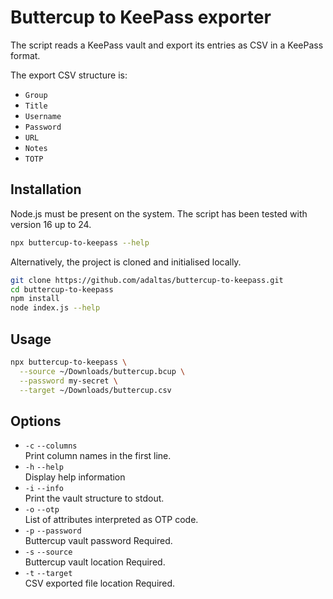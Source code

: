 # Buttercup to KeePass exporter

The script reads a KeePass vault and export its entries as CSV in a KeePass format.

The export CSV structure is:

- `Group`
- `Title`
- `Username`
- `Password`
- `URL`
- `Notes`
- `TOTP`

## Installation

Node.js must be present on the system. The script has been tested with version 16 up to 24.

```bash
npx buttercup-to-keepass --help
```

Alternatively, the project is cloned and initialised locally.

```bash
git clone https://github.com/adaltas/buttercup-to-keepass.git
cd buttercup-to-keepass
npm install
node index.js --help
```

## Usage

```bash
npx buttercup-to-keepass \
  --source ~/Downloads/buttercup.bcup \
  --password my-secret \
  --target ~/Downloads/buttercup.csv
```

## Options

- `-c` `--columns`  
  Print column names in the first line.
- `-h` `--help`  
  Display help information
- `-i` `--info`  
  Print the vault structure to stdout.
- `-o` `--otp`  
  List of attributes interpreted as OTP code.
- `-p` `--password`  
  Buttercup vault password Required.
- `-s` `--source`  
  Buttercup vault location Required.
- `-t` `--target`  
  CSV exported file location Required.
